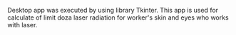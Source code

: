 Desktop app was executed by using library Tkinter. 
This app is used for calculate of limit doza laser radiation for worker's skin and eyes who works with laser.

